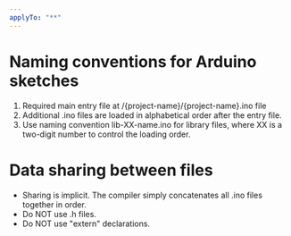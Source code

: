 ```yaml
---
applyTo: "**"
---
```


# Naming conventions for Arduino sketches

1. Required main entry file at /{project-name}/{project-name}.ino file
2. Additional .ino files are loaded in alphabetical order after the entry file.
3. Use naming convention lib-XX-name.ino for library files, where XX is a two-digit number to control the loading order.

# Data sharing between files

- Sharing is implicit. The compiler simply concatenates all .ino files together in order.
- Do NOT use .h files.
- Do NOT use "extern" declarations.
